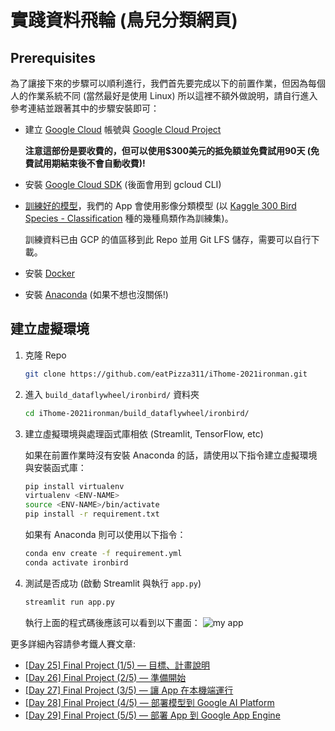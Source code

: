 # 實踐資料飛輪 (鳥兒分類網頁)
## Prerequisites
為了讓接下來的步驟可以順利進行，我們首先要完成以下的前置作業，但因為每個人的作業系統不同 (當然最好是使用 Linux) 所以這裡不額外做說明，請自行進入參考連結並跟著其中的步驟安裝即可：
- 建立 [Google Cloud](https://cloud.google.com/gcp) 帳號與 [Google Cloud Project](https://cloud.google.com/resource-manager/docs/creating-managing-projects)

    **注意這部份是要收費的，但可以使用$300美元的抵免額並免費試用90天 (免費試用期結束後不會自動收費)!**
- 安裝 [Google Cloud SDK](https://cloud.google.com/sdk/docs/install) (後面會用到 gcloud CLI)
- [訓練好的模型](https://github.com/eatPizza311/iThome-2021ironman/blob/main/build_dataflywheel/model_training.ipynb)，我們的 App 會使用影像分類模型 (以 [Kaggle 300 Bird Species - Classification](https://www.kaggle.com/gpiosenka/100-bird-species) 種的幾種鳥類作為訓練集)。
   
  訓練資料已由 GCP 的值區移到此 Repo 並用 Git LFS 儲存，需要可以自行下載。
  
- 安裝 [Docker](https://docs.docker.com/get-docker/)
- 安裝 [Anaconda](https://www.anaconda.com/products/individual) (如果不想也沒關係!)

## 建立虛擬環境
1. 克隆 Repo
    ```bash
    git clone https://github.com/eatPizza311/iThome-2021ironman.git
    ```
2. 進入 `build_dataflywheel/ironbird/` 資料夾
    ```bash
    cd iThome-2021ironman/build_dataflywheel/ironbird/
    ```
3. 建立虛擬環境與處理函式庫相依 (Streamlit, TensorFlow, etc)

    如果在前置作業時沒有安裝 Anaconda 的話，請使用以下指令建立虛擬環境與安裝函式庫：
    ```bash
    pip install virtualenv
    virtualenv <ENV-NAME>
    source <ENV-NAME>/bin/activate
    pip install -r requirement.txt
    ```
    如果有 Anaconda 則可以使用以下指令：
    ```bash
    conda env create -f requirement.yml
    conda activate ironbird
    ```
4. 測試是否成功 (啟動 Streamlit 與執行 `app.py`)
    ```bash
    streamlit run app.py
    ```
    執行上面的程式碼後應該可以看到以下畫面：
    ![my app](https://i.imgur.com/AsRa3dk.png)

更多詳細內容請參考鐵人賽文章:
- [[Day 25] Final Project (1/5) — 目標、計畫說明](https://ithelp.ithome.com.tw/articles/10279962)
- [[Day 26] Final Project (2/5) — 準備開始](https://ithelp.ithome.com.tw/articles/10280136)
- [[Day 27] Final Project (3/5) — 讓 App 在本機端運行](https://ithelp.ithome.com.tw/articles/10280584)
- [[Day 28] Final Project (4/5) — 部署模型到 Google AI Platform](https://ithelp.ithome.com.tw/articles/10281097)
- [[Day 29] Final Project (5/5) — 部署 App 到 Google App Engine](https://ithelp.ithome.com.tw/articles/10281139)
